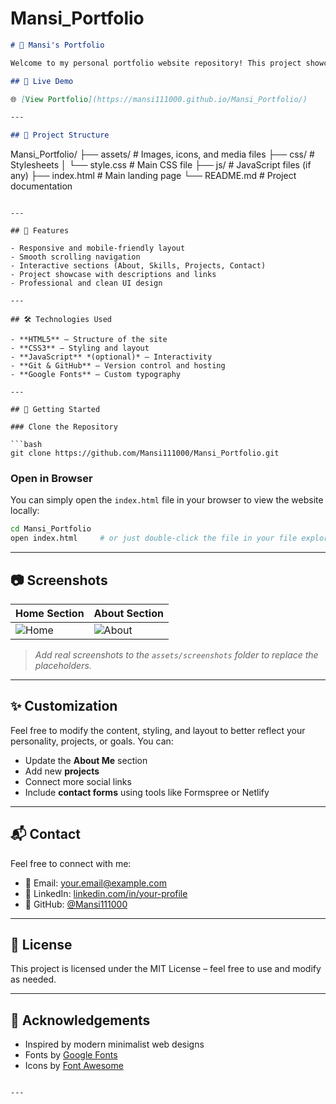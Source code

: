# Mansi_Portfolio
```markdown
# 💼 Mansi's Portfolio

Welcome to my personal portfolio website repository! This project showcases my skills, projects, achievements, and professional journey in an interactive and visually engaging format.

## 🔗 Live Demo

🌐 [View Portfolio](https://mansi111000.github.io/Mansi_Portfolio/)

---

## 📁 Project Structure

```

Mansi\_Portfolio/
├── assets/           # Images, icons, and media files
├── css/              # Stylesheets
│   └── style.css     # Main CSS file
├── js/               # JavaScript files (if any)
├── index.html        # Main landing page
└── README.md         # Project documentation

````

---

## 🎯 Features

- Responsive and mobile-friendly layout
- Smooth scrolling navigation
- Interactive sections (About, Skills, Projects, Contact)
- Project showcase with descriptions and links
- Professional and clean UI design

---

## 🛠️ Technologies Used

- **HTML5** – Structure of the site
- **CSS3** – Styling and layout
- **JavaScript** *(optional)* – Interactivity
- **Git & GitHub** – Version control and hosting
- **Google Fonts** – Custom typography

---

## 🚀 Getting Started

### Clone the Repository

```bash
git clone https://github.com/Mansi111000/Mansi_Portfolio.git
````

### Open in Browser

You can simply open the `index.html` file in your browser to view the website locally:

```bash
cd Mansi_Portfolio
open index.html     # or just double-click the file in your file explorer
```

---

## 📷 Screenshots

| Home Section                         | About Section                          |
| ------------------------------------ | -------------------------------------- |
| ![Home](assets/screenshots/home.png) | ![About](assets/screenshots/about.png) |

> *Add real screenshots to the `assets/screenshots` folder to replace the placeholders.*

---

## ✨ Customization

Feel free to modify the content, styling, and layout to better reflect your personality, projects, or goals. You can:

* Update the **About Me** section
* Add new **projects**
* Connect more social links
* Include **contact forms** using tools like Formspree or Netlify

---

## 📬 Contact

Feel free to connect with me:

* 📧 Email: [your.email@example.com](mailto:your.email@example.com)
* 💼 LinkedIn: [linkedin.com/in/your-profile](https://linkedin.com/in/your-profile)
* 🐙 GitHub: [@Mansi111000](https://github.com/Mansi111000)

---

## 📄 License

This project is licensed under the MIT License – feel free to use and modify as needed.

---

## 🙌 Acknowledgements

* Inspired by modern minimalist web designs
* Fonts by [Google Fonts](https://fonts.google.com/)
* Icons by [Font Awesome](https://fontawesome.com/)

```

---


